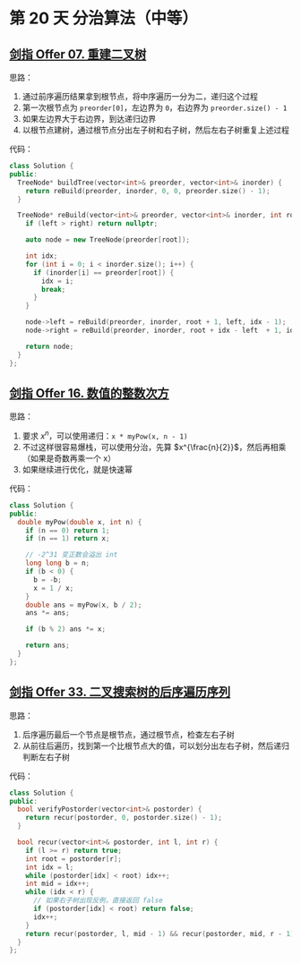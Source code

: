 # 第 20 天 分治算法（中等）

## [剑指 Offer 07. 重建二叉树](https://leetcode.cn/problems/zhong-jian-er-cha-shu-lcof/?envType=study-plan&id=lcof&plan=lcof&plan_progress=1v5v651)

思路：
1. 通过前序遍历结果拿到根节点，将中序遍历一分为二，递归这个过程
2. 第一次根节点为 `preorder[0]`，左边界为 `0`，右边界为 `preorder.size() - 1`
3. 如果左边界大于右边界，到达递归边界
4. 以根节点建树，通过根节点分出左子树和右子树，然后左右子树重复上述过程

代码：
```cpp
class Solution {
public:
  TreeNode* buildTree(vector<int>& preorder, vector<int>& inorder) {
    return reBuild(preorder, inorder, 0, 0, preorder.size() - 1);
  }

  TreeNode* reBuild(vector<int>& preorder, vector<int>& inorder, int root, int left, int right) {
    if (left > right) return nullptr;

    auto node = new TreeNode(preorder[root]);

    int idx;
    for (int i = 0; i < inorder.size(); i++) {
      if (inorder[i] == preorder[root]) {
        idx = i;
        break;
      }
    }

    node->left = reBuild(preorder, inorder, root + 1, left, idx - 1);
    node->right = reBuild(preorder, inorder, root + idx - left  + 1, idx + 1, right);

    return node;
  }
};
```


## [剑指 Offer 16. 数值的整数次方](https://leetcode.cn/problems/shu-zhi-de-zheng-shu-ci-fang-lcof/?envType=study-plan&id=lcof&plan=lcof&plan_progress=1v5v651)

思路：
1. 要求 $x^n$，可以使用递归：`x * myPow(x, n - 1)`
2. 不过这样很容易爆栈，可以使用分治，先算 $x^{\frac{n}{2}}$，然后再相乘（如果是奇数再乘一个 x）
3. 如果继续进行优化，就是快速幂

代码：
```cpp
class Solution {
public:
  double myPow(double x, int n) {
    if (n == 0) return 1;
    if (n == 1) return x;

    // -2^31 变正数会溢出 int
    long long b = n;
    if (b < 0) {
      b = -b;
      x = 1 / x;
    }
    double ans = myPow(x, b / 2);
    ans *= ans;

    if (b % 2) ans *= x;

    return ans;
  }
};
```

## [剑指 Offer 33. 二叉搜索树的后序遍历序列](https://leetcode.cn/study-plan/lcof/?progress=1v5v651)

思路：
1. 后序遍历最后一个节点是根节点，通过根节点，检查左右子树
2. 从前往后遍历，找到第一个比根节点大的值，可以划分出左右子树，然后递归判断左右子树

代码：
```cpp
class Solution {
public:
  bool verifyPostorder(vector<int>& postorder) {
    return recur(postorder, 0, postorder.size() - 1);
  }

  bool recur(vector<int>& postorder, int l, int r) {
    if (l >= r) return true;
    int root = postorder[r];
    int idx = l;
    while (postorder[idx] < root) idx++;
    int mid = idx++;
    while (idx < r) {
      // 如果右子树出现反例，直接返回 false
      if (postorder[idx] < root) return false;
      idx++;
    }
    return recur(postorder, l, mid - 1) && recur(postorder, mid, r - 1);
  }
};
```
